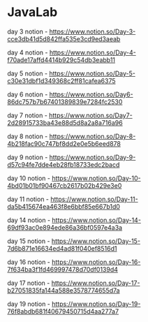 # JavaLab
day 3 notion - https://www.notion.so/Day-3-cce3db41d5d842ffa535e3cd9ed3aeab

day 4 notion - https://www.notion.so/Day-4-f70ade17affd4414b929c54db3eabb11

day 5 notion - https://www.notion.so/Day-5-c30e31dbf1d349368c2ff81cafea6375

day 6 notion - https://www.notion.so/Day6-86dc757b7b67401389839e7284fc2530

day 7 notion - https://www.notion.so/Day7-2d28915733ba43e88d5d8a2a8a716a96

day 8 notion - https://www.notion.so/Day-8-4b218fac90c747bf8dd2e0e5b6eed878

day 9 notion - https://www.notion.so/Day-9-d57c94fe7dde4eb28fb18733edc2bacd

day 10 notion - https://www.notion.so/Day-10-4bd01b01bf90467cb2617b02b429e3e0

day 11 notion - https://www.notion.so/Day-11-da5b415674ea463f8e6bbf85e667b1d0

day 14 notion - https://www.notion.so/Day-14-69df93ac0e894ede86a36bf0597e4a3a

day 15 notion - https://www.notion.so/Day-15-7d6b871e16634ed4ad81f040ef8516d1

day 16 notion - https://www.notion.so/Day-16-7f634ba3f1fd469997478d70df0139d4

day 17 notion - https://www.notion.so/Day-17-b27051835fa144a588e3578774655d7a

day 19 notion - https://www.notion.so/Day-19-76f8abdb681f40679450715d4aa277a7
